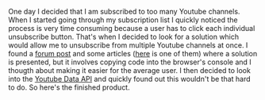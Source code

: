 One day I decided that I am subscribed to too many Youtube channels. When I started going through my subscription list I quickly noticed the process is very time consuming because a user has to click each individual unsubscribe button. That's when I decided to look for a solution which would allow me to unsubscribe from multiple Youtube channels at once. I found a <a href="https://stackoverflow.com/questions/48874382/how-to-unsubscribe-from-all-the-youtube-channels-at-once/48874466" target="_blank">forum post</a> and some articles (<a href="https://www.saintlad.com/mass-unsubscribe-youtube-channels-at-once/" target="_blank">here</a> is one of them) where a solution is presented, but it involves copying code into the browser's console and I thougth about making it easier for the average user. I then decided to look into the <a href="https://developers.google.com/youtube/v3">Youtube Data API</a> and quickly found out this wouldn't be that hard to do. So here's the finished product.
